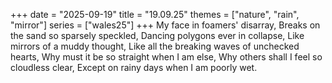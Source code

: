 +++
date = "2025-09-19"
title = "19.09.25"
themes = ["nature", "rain", "mirror"]
series = ["wales25"]
+++
My face in foamers' disarray,
Breaks on the sand so sparsely speckled,
Dancing polygons ever in collapse,
Like mirrors of a muddy thought,
Like all the breaking waves of unchecked hearts,
Why must it be so straight when I am else,
Why others shall I feel so cloudless clear,
Except on rainy days when I am poorly wet.
